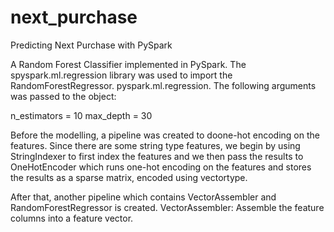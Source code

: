 # next_purchase
Predicting Next Purchase with PySpark

A Random Forest Classifier implemented in PySpark. The spyspark.ml.regression library was used to import the RandomForestRegressor. 
pyspark.ml.regression. The following arguments was passed to the object:

n_estimators = 10
max_depth = 30

Before the modelling, a pipeline was created to doone-hot encoding on the features. Since there are some string type features, we begin by using StringIndexer to first index the features and we then pass the results to OneHotEncoder which runs one-hot encoding on the features and stores the results as a sparse matrix, encoded using vectortype.

After that, another pipeline which contains VectorAssembler and RandomForestRegressor is created.
VectorAssembler: Assemble the feature columns into a feature vector.
